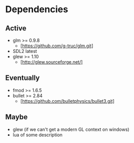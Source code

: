Dependencies
============

Active
------
- glm >= 0.9.8
	- [https://github.com/g-truc/glm.git]
- SDL2 latest
- glew >= 1.10
	- [http://glew.sourceforge.net/]

Eventually
----------
- fmod >= 1.6.5
- bullet >= 2.84
	- [https://github.com/bulletphysics/bullet3.git]

Maybe
-----
- glew (if we can't get a modern GL context on windows)
- lua of some description
